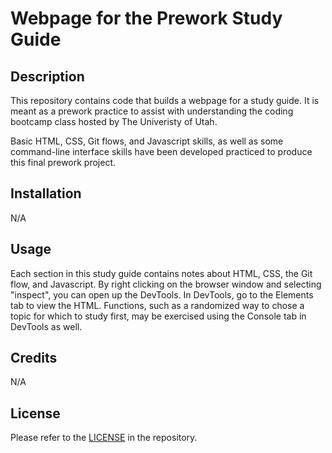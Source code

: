 # Webpage for the Prework Study Guide

## Description

This repository contains code that builds a webpage for a study guide. It is meant as a prework practice to assist with understanding the coding bootcamp class hosted by The Univeristy of Utah. 

Basic HTML, CSS, Git flows, and Javascript skills, as well as some command-line interface skills have been developed practiced to produce this final prework project.

## Installation

N/A

## Usage

Each section in this study guide contains notes about HTML, CSS, the Git flow, and Javascript. By right clicking on the browser window and selecting "inspect", you can open up the DevTools. In DevTools, go to the Elements tab to view the HTML. Functions, such as a randomized way to chose a topic for which to study first, may be exercised using the Console tab in DevTools as well.

## Credits

N/A

## License

Please refer to the [LICENSE](https://github.com/ashtreid/prework-study-guide/blob/main/LICENSE) in the repository.
